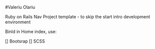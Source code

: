 #Valeriu Olariu

Ruby on Rails Nav Project template - to skip the start intro development environment

Binld in Home index, use:

[] Bootsrap
[] SCSS
